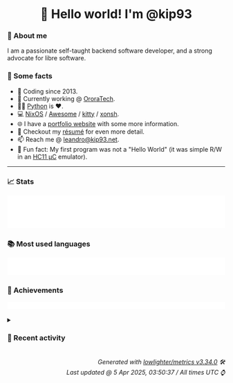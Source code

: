<!-- README template, populated using this action:
     https://github.com/kip93/kip93/blob/main/.github/workflows/readme.yml. -->

<h1 align="center">👋 Hello world! I'm @kip93</h1> <!-- LOGIN => username -->

### 👤 About me

I am a passionate self-taught backend software developer, and a strong advocate for libre software.


### 💬 Some facts

* 📅 Coding since 2013.
* 💼 Currently working @ [OroraTech](https://ororatech.com/).
* 👨‍💻 [Python](https://github.com/search?q=user%3Akip93&l=python) is ❤️. <!-- LOGIN => username -->
* 💻 [NixOS](https://github.com/NixOS/) /
     [Awesome](https://github.com/awesomeWM/) /
     [kitty](https://github.com/kovidgoyal/kitty/) /
     [xonsh](https://github.com/xonsh/).
* 🌐 I have a [portfolio website](https://kip93.net/) with some more information.
* 📝 Checkout my [résumé](https://kip93.net/resume/) for even more detail.
* 📫 Reach me @ [leandro@kip93.net](mailto:leandro@kip93.net).
* 🎲 Fun fact: My first program was not a "Hello World" (it was simple R/W in an [HC11 µC](https://en.wikipedia.org/wiki/68HC11) emulator).


-----------------------------------------------------------------------------------------------------------------------


### 📈 Stats

![](./stats.svg)


### 📚 Most used languages <!-- by percentage, in decreasing order -->

![](./languages.svg)


### 🏅 Achievements

![](./achievements.svg)


<details> <!-- Last activity -->
<!-- Almost verbatim copy of https://github.com/lowlighter/metrics/blob/latest/source/templates/markdown/partials/activity.ejs, but restructured to be foldable. -->
<summary><h3>📰 Recent activity</h3></summary>

  * *On 22 Mar 2025, 14:16:04*
* 🔃 Opened [#6678 [24.11 backport] xdg-mime: Fix cross compilation](https://github.com/nix-community/home-manager/pull/6678) in [nix-community/home-manager](https://github.com/nix-community/home-manager)
                * 1 file changed `++9 --5`
  * *On 22 Mar 2025, 14:15:49*
* ➡️ Pushed 3 commits in [kip93/home-manager](https://github.com/kip93/home-manager) on branch `fix/xdg-mime-cross-compile-24.11`
  * [#920b747](https://github.com/kip93/home-manager/commit/920b747) xdg-mime: Fix cross compilation
  * [#f6af728](https://github.com/kip93/home-manager/commit/f6af728) ci: bump cachix/cachix-action from 15 to 16 (#6646)

Bumps [cachix/cachix-action](https://github.com/cachix/cachix-action) from 15 to 16.
- [Release notes](https://github.com/cachix/cachix-action/releases)
- [Commits](https://github.com/cachix/cachix-action/compare/v15...v16)

---
updated-dependencies:
- dependency-name: cachix/cachix-action
  dependency-type: direct:production
  update-type: version-update:semver-major
...

Signed-off-by: dependabot[bot] &lt;support@github.com&gt;
Co-authored-by: dependabot[bot] &lt;49699333+dependabot[bot]@users.noreply.github.com&gt;
  * [#7fbde08](https://github.com/kip93/home-manager/commit/7fbde08) ci: bump cachix/install-nix-action from 30 to 31 (#6645)

Bumps [cachix/install-nix-action](https://github.com/cachix/install-nix-action) from 30 to 31.
- [Release notes](https://github.com/cachix/install-nix-action/releases)
- [Commits](https://github.com/cachix/install-nix-action/compare/v30...v31)

---
updated-dependencies:
- dependency-name: cachix/install-nix-action
  dependency-type: direct:production
  update-type: version-update:semver-major
...

Signed-off-by: dependabot[bot] &lt;support@github.com&gt;
Co-authored-by: dependabot[bot] &lt;49699333+dependabot[bot]@users.noreply.github.com&gt;
  * *On 22 Mar 2025, 14:13:29*
* 🔍 Reviewed [#389338 dotnet: march 2025 updates](https://github.com/NixOS/nixpkgs/pull/389338) in [NixOS/nixpkgs](https://github.com/NixOS/nixpkgs)
  * *On 18 Mar 2025, 20:06:51*
</details>


<h6 align="right"><em>
    Generated with <a href="https://github.com/lowlighter/metrics/tree/latest/">lowlighter/metrics v3.34.0</a> 🛠️<br> <!-- VERSION => MAJOR.minor.patch -->
    Last updated @ 5 Apr 2025, 03:50:37 / All times UTC ⌚ <!-- meta.generated => DD/MM/YYYY, hh:mm -->
</em></h6>
